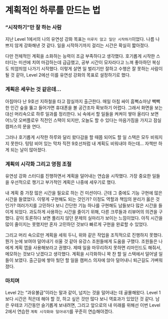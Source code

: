 # 계획적인 하루를 만드는 법

### “시작하기”만 잘 하는 사람

지난 Level 1에서의 나의 유연성 강화 목표는 `미루지 않고 일단 시작하기`이었다.
나름 나쁘지 않게 강화해낸 것 같다. 일을 시작하기까지 걸리는 시간은 확실히 짧아졌다.

다만 전체적인 계획을 소화하는 능력이 조금 부족하다고 생각했다.
호기롭게 시작한 스터디는 미션에 치여 마감하는데 급급했고, 공부 시간이 모자라다고 느껴 좋아하던 복싱도 띄엄띄엄 나가기 시작했다.
이렇게 살면 일 벌리기만 잘하고 수행은 잘 못하는 사람이 될 것 같아, Level 2에선 이를 유연성 강화의 목표로 설정하기로 했다.

### 계획은 세우는 것 같은데…

아침마다 난 9호선 지하철을 타고 잠실까지 출근한다.
매일 아침 싸이 흠뻑쇼마냥 빽빽한 인간 숲을 뚫고 들어가면 휴대폰을 볼 공간조차 확보하기 어렵다. 그래서 화면을 보는 대신 머리속으로 하루 일과를 정리한다.
뇌 속에서 할 일들을 켜켜이 쌓아 올리다 보면 어느덧 오버플로우 직전인 스택이 되지만, 오늘도 할 수 있다는 마음가짐을 가지고 잠실 캠퍼스의 문을 연다.

그러나 호기롭게 시작한 하루와 달리 왔다감을 할 때쯤 되어도 할 일 스택은 모두 비워지지 못한다. 텅텅 비어 있는 막차 직전 9호선처럼 내 계획도 비워내야 하는데… 자책만 하게 되는 날이 많아졌다.

### 계획의 시각화 그리고 영점 조절

유연성 강화 스터디를 진행하면서 계획을 덜어내는 연습을 시작했다. 가장 중요한 일들을 우선적으로 챙기고 부가적인 계획은 나중에 세우기로 했다.

내 계획 중 가장 많은 시간을 필요로 하는 건 미션이다. 근데 그 중에도 기능 구현에 많은 시간을 들였었다.
이렇게 구현해도 되는 것인가? 이정도 역할과 책임의 분리가 옳은 것인가? 여러가지를 고민하다 보니 간단한 기능 하나를 구현해도 남들보다 많은 시간을 들이게 되었다.
과도하게 사용하는 시간을 줄이기 위해, 다른 크루들과 리뷰어의 의견을 구했다. 같이 토론하다 보면 풀리지 않던 문제의 실마리가 보이는 느낌이었다.
아직 시간을 많이 줄이지는 못했지만 혼자 고민하던 것보다 빠르게 구현을 완료할 수 있었다.

그리고 머리 속으로만 계획을 세워 두니, 위와 같은 작업을 조직적으로 진행하지 못했다. 뭔가 눈에 보여야 덜어내기 쉬울 것 같아 유강스 조원들에게 도움을 구했다.
조원들은 나에게 계획 앱을 사용해보라고 권했다. 제때 일을 마무리하지 못하면 리마인드도 해줘서, 메모하는 것보다 낫겠다고 생각했다.
계획을 시각화하니 꽉 찬 할 일 스택에서 덜어낼 일들이 보였다. 출근길에 쌓아 뒀던 할 일을 캠퍼스 의자에 앉아 덜어내니 퇴근길도 가벼워졌다.

### 마치며

Level 2는 “과유불급”이라는 말과 같이, 넘치는 것을 덜어내는 데 골몰해왔다.
Level 1보다 시간은 적은데 해야 할 것, 하고 싶은 것만 많다 보니 역효과가 있었던 것 같다.
남은 우테코 기간동안 슬기롭게 보내려면, 그리고 앞으로의 내 미래를 위해선 이번 Level 2에서 연습한 `계획 시각화와 덜어내기`를 꾸준히 연습해야겠다.

